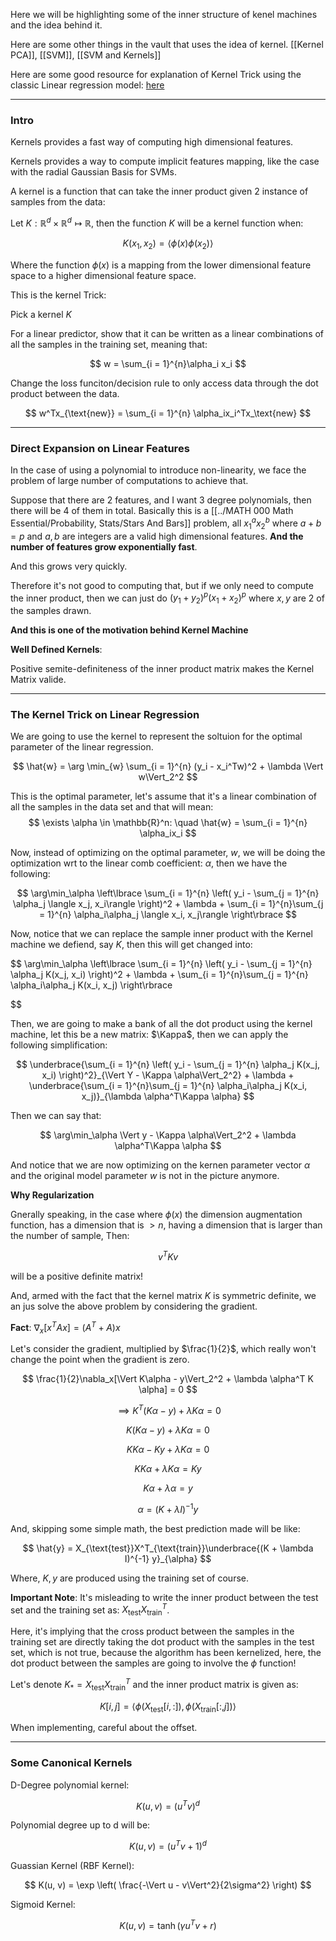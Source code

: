 $$
\newcommand{\Kappa}{\text{K}} % This is the fix intended for obsidian notebook. 
$$


Here we will be highlighting some of the inner structure of kenel machines and the idea behind it. 

Here are some other things in the vault that uses the idea of kernel. 
[[Kernel PCA]], [[SVM]], [[SVM and Kernels]]

Here are some good resource for explanation of Kernel Trick using the classic Linear regression model: [here](https://www.cs.cornell.edu/courses/cs4780/2018fa/lectures/lecturenote14.html)


---

### **Intro**

Kernels provides a fast way of computing high dimensional features. 

Kernels provides a way to compute implicit features mapping, like the case with the radial Gaussian Basis for SVMs. 

A kernel is a function that can take the inner product given 2 instance of samples from the data: 

Let $K: \mathbb{R}^{d}\times \mathbb{R}^{d} \mapsto \mathbb{R}$, then the function $K$ will be a kernel function when: 

$$
K(x_1, x_2) = \langle \phi(x) \phi(x_2)\rangle
$$

Where the function $\phi(x)$ is a mapping from the lower dimensional feature space to a higher dimensional feature space.

This is the kernel Trick:

Pick a kernel $K$

For a linear predictor, show that it can be written as a linear combinations of all the samples in the training set, meaning that: 

$$
w = \sum_{i = 1}^{n}\alpha_i x_i
$$

Change the loss funciton/decision rule to only access data through the dot product between the data. 

$$
w^Tx_{\text{new}} = \sum_{i = 1}^{n}
    \alpha_ix_i^Tx_\text{new}
$$


---
### **Direct Expansion on Linear Features**

In the case of using a polynomial to introduce non-linearity, we face the problem of large number of computations to achieve that. 

Suppose that there are 2 features, and I want 3 degree polynomials, then there will be 4 of them in total. Basically this is a [[../MATH 000 Math Essential/Probability, Stats/Stars And Bars]] problem, all 
$x_1^ax_2^b$ where $a + b = p$ and $a, b$ are integers are a valid high dimensional features. **And the number of features grow exponentially fast**. 

And this grows very quickly. 

Therefore it's not good to computing that, but if we only need to compute the inner product, then we can just do $(y_1 + y_2)^p(x_1 + x_2)^p$ where $x, y$ are 2 of the samples drawn. 

**And this is one of the motivation behind Kernel Machine**

**Well Defined Kernels**: 

Positive semite-definiteness of the inner product matrix makes the Kernel Matrix valide. 

---
### **The Kernel Trick on Linear Regression**

We are going to use the kernel to represent the soltuion for the optimal parameter of the linear regression. 

$$
\hat{w} = \arg \min_{w}
    \sum_{i = 1}^{n} (y_i - x_i^Tw)^2 + \lambda \Vert w\Vert_2^2
$$

This is the optimal parameter, let's assume that it's a linear combination of all the samples in the data set and that will mean: 
$$
\exists \alpha \in \mathbb{R}^n: \quad \hat{w} = \sum_{i = 1}^{n}
    \alpha_ix_i
$$

Now, instead of optimizing on the optimal parameter, $w$, we will be doing the optimization wrt to the linear comb coefficient: $\alpha$, then we have the following: 

$$
\arg\min_\alpha \left\lbrace
    \sum_{i = 1}^{n}
        \left(
            y_i - \sum_{j = 1}^{n}
                \alpha_j \langle x_j, x_i\rangle
        \right)^2
        + 
        \lambda + \sum_{i = 1}^{n}\sum_{j = 1}^{n}
            \alpha_i\alpha_j \langle x_i, x_j\rangle
\right\rbrace
$$

Now, notice that we can replace the sample inner product with the Kernel machine we defiend, say $K$, then this will get changed into: 

$$
\arg\min_\alpha \left\lbrace
    \sum_{i = 1}^{n}
        \left(
            y_i - \sum_{j = 1}^{n}
                \alpha_j K(x_j, x_i)
        \right)^2
        + 
        \lambda + \sum_{i = 1}^{n}\sum_{j = 1}^{n}
            \alpha_i\alpha_j K(x_i, x_j)
\right\rbrace 

$$

Then, we are going to make a bank of all the dot product using the kernel machine, let this be a new matrix: $\Kappa$, then we can apply the following simplification: 

$$
\underbrace{\sum_{i = 1}^{n}
        \left(
            y_i - \sum_{j = 1}^{n}
                \alpha_j K(x_j, x_i)
        \right)^2}_{\Vert Y - \Kappa \alpha\Vert_2^2}
        + 
        \lambda + \underbrace{\sum_{i = 1}^{n}\sum_{j = 1}^{n}
            \alpha_i\alpha_j K(x_i, x_j)}_{\lambda \alpha^T\Kappa \alpha}
$$

Then we can say that: 

$$
\arg\min_\alpha \Vert y - \Kappa \alpha\Vert_2^2 + \lambda \alpha^T\Kappa \alpha
$$

And notice that we are now optimizing on the kernen parameter vector $\alpha$ and the original model parameter $w$ is not in the picture anymore. 

**Why Regularization**

Gnerally speaking, in the case where $\phi(x)$ the dimension augmentation function, has a dimension that is $>n$, having a dimension that is larger than the number of sample, Then: 

$$
v^T Kv 
$$

will be a positive definite matrix! 

And, armed with the fact that the kernel matrix $K$ is symmetric definite, we an jus solve the above problem by considering the gradient. 

**Fact**: $\nabla_x[x^TAx] = (A^T + A)x$

Let's consider the gradient, multiplied by $\frac{1}{2}$, which really won't change the point when the gradient is zero. 

$$
\frac{1}{2}\nabla_x[\Vert K\alpha - y\Vert_2^2 + \lambda \alpha^T K \alpha] = 0
$$

$$
\implies K^T(K\alpha - y) + \lambda K\alpha = 0
$$

$$
 K(K\alpha - y) + \lambda K\alpha = 0
$$
 
$$
KK\alpha - Ky + \lambda K\alpha = 0
$$

$$
KK\alpha + \lambda K\alpha = Ky
$$

$$
K \alpha + \lambda \alpha = y
$$

$$
\alpha = (K + \lambda I)^{-1}y
$$

And, skipping some simple math, the best prediction made will be like: 

$$
\hat{y} = X_{\text{test}}X^T_{\text{train}}\underbrace{(K + \lambda I)^{-1} y}_{\alpha}
$$

Where, $K, y$ are produced using the training set of course. 

**Important Note**: 
It's misleading to write the inner product between the test set and the training set as: $X_\text{test}X_{\text{train}}^T$. 

Here, it's implying that the cross product between the samples in the training set are directly taking the dot product with the samples in the test set, which is not true, because the algorithm has been kernelized, here, the dot product between the samples are going to involve the $\phi$ function! 

Let's denote $K_{*} = X_\text{test}X_{\text{train}}^T$ and the inner product matrix is given as: 

$$
K[i, j] =\langle \phi(X_\text{test}[i, :]),\phi(X_\text{train}[:, j])\rangle
$$


When implementing, careful about the offset.

---
### **Some Canonical Kernels**

D-Degree polynomial kernel: 

$$
K(u, v) = (u^Tv)^d
$$

Polynomial degree up to d will be: 

$$
K(u, v) = (u^Tv + 1)^d
$$

Guassian Kernel (RBF Kernel): 

$$
K(u, v) = \exp \left(
\frac{-\Vert u - v\Vert^2}{2\sigma^2}
\right)
$$

Sigmoid Kernel: 

$$
K(u, v) = \tanh(\gamma u^Tv + r)
$$


